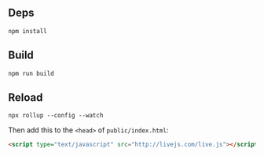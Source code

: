 Deps
----

    npm install


Build
-----

    npm run build

Reload
------

    npx rollup --config --watch

Then add this to the `<head>` of `public/index.html`:

```html
<script type="text/javascript" src="http://livejs.com/live.js"></script>
```

